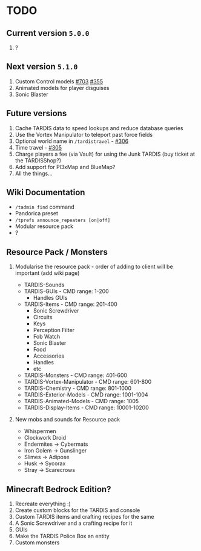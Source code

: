 # TODO

## Current version `5.0.0`

1. ?

## Next version `5.1.0`

1. Custom Control models [#703](https://github.com/eccentricdevotion/TARDIS/issues/703)
   [#355](https://github.com/eccentricdevotion/TARDIS/issues/355)
2. Animated models for player disguises
3. Sonic Blaster

## Future versions

1. Cache TARDIS data to speed lookups and reduce database queries
2. Use the Vortex Manipulator to teleport past force fields
3. Optional world name in `/tardistravel` - [#306](https://github.com/eccentricdevotion/TARDIS/issues/306)
4. Time travel - [#305](https://github.com/eccentricdevotion/TARDIS/issues/305)
5. Charge players a fee (via Vault) for using the Junk TARDIS (buy ticket at the TARDISShop?)
6. Add support for Pl3xMap and BlueMap?
7. All the things...

## Wiki Documentation

* `/tadmin find` command
* Pandorica preset
* `/tprefs announce_repeaters [on|off]`
* Modular resource pack
* ?

## Resource Pack / Monsters

1. Modularise the resource pack - order of adding to client will be important (add wiki page)
   * TARDIS-Sounds
   * TARDIS-GUIs - CMD range: 1-200
     * Handles GUIs
   * TARDIS-Items - CMD range: 201-400
     * Sonic Screwdriver
     * Circuits
     * Keys
     * Perception Filter
     * Fob Watch
     * Sonic Blaster
     * Food
     * Accessories
     * Handles
     * etc
   * TARDIS-Monsters - CMD range: 401-600
   * TARDIS-Vortex-Manipulator - CMD range: 601-800
   * TARDIS-Chemistry - CMD range: 801-1000
   * TARDIS-Exterior-Models - CMD range: 1001-1004
   * TARDIS-Animated-Models - CMD range: 1005
   * TARDIS-Display-Items - CMD range: 10001-10200

2. New mobs and sounds for Resource pack
   * Whispermen
   * Clockwork Droid
   * Endermites -> Cybermats
   * Iron Golem -> Gunslinger
   * Slimes -> Adipose
   * Husk -> Sycorax
   * Stray -> Scarecrows

## Minecraft Bedrock Edition?

1. Recreate everything :)
2. Create custom blocks for the TARDIS and console
3. Custom TARDIS items and crafting recipes for the same
4. A Sonic Screwdriver and a crafting recipe for it
5. GUIs
6. Make the TARDIS Police Box an entity
7. Custom monsters
